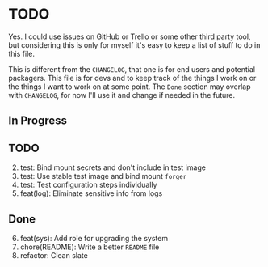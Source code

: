 # TODO

Yes. I could use issues on GitHub or Trello or some other third party tool, but
considering this is only for myself it's easy to keep a list of stuff to do in
this file.

This is different from the `CHANGELOG`, that one is for end users and potential
packagers. This file is for devs and to keep track of the things I work on or
the things I want to work on at some point. The `Done` section may overlap with
`CHANGELOG`, for now I'll use it and change if needed in the future.

## In Progress

## TODO

2. test: Bind mount secrets and don't include in test image
3. test: Use stable test image and bind mount `forger`
4. test: Test configuration steps individually
5. feat(log): Eliminate sensitive info from logs

## Done

6. feat(sys): Add role for upgrading the system
1. chore(README): Write a better `README` file
7. refactor: Clean slate
